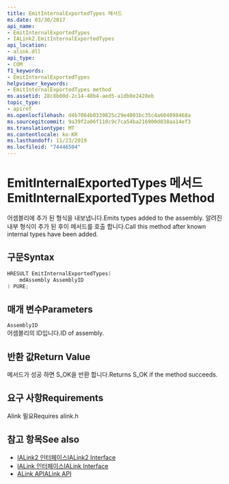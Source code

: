 ```yaml
---
title: EmitInternalExportedTypes 메서드
ms.date: 03/30/2017
api_name:
- EmitInternalExportedTypes
- IALink2.EmitInternalExportedTypes
api_location:
- alink.dll
api_type:
- COM
f1_keywords:
- EmitInternalExportedTypes
helpviewer_keywords:
- EmitInternalExportedTypes method
ms.assetid: 28c8b00d-2c14-40b4-aed5-a1db0e2428eb
topic_type:
- apiref
ms.openlocfilehash: d4b7064b0339825c29e4001bc35c4a604098468a
ms.sourcegitcommit: 9a39f2a06f110c9c7ca54ba216900d038aa14ef3
ms.translationtype: MT
ms.contentlocale: ko-KR
ms.lasthandoff: 11/23/2019
ms.locfileid: "74446504"
---
```

# <a name="emitinternalexportedtypes-method"></a><span data-ttu-id="a1782-102">EmitInternalExportedTypes 메서드</span><span class="sxs-lookup"><span data-stu-id="a1782-102">EmitInternalExportedTypes Method</span></span>
<span data-ttu-id="a1782-103">어셈블리에 추가 된 형식을 내보냅니다.</span><span class="sxs-lookup"><span data-stu-id="a1782-103">Emits types added to the assembly.</span></span> <span data-ttu-id="a1782-104">알려진 내부 형식이 추가 된 후이 메서드를 호출 합니다.</span><span class="sxs-lookup"><span data-stu-id="a1782-104">Call this method after known internal types have been added.</span></span>  
  
## <a name="syntax"></a><span data-ttu-id="a1782-105">구문</span><span class="sxs-lookup"><span data-stu-id="a1782-105">Syntax</span></span>  
  
```cpp  
HRESULT EmitInternalExportedTypes(  
    mdAssembly AssemblyID  
) PURE;  
```  
  
## <a name="parameters"></a><span data-ttu-id="a1782-106">매개 변수</span><span class="sxs-lookup"><span data-stu-id="a1782-106">Parameters</span></span>  
 `AssemblyID`  
 <span data-ttu-id="a1782-107">어셈블리의 ID입니다.</span><span class="sxs-lookup"><span data-stu-id="a1782-107">ID of assembly.</span></span>  
  
## <a name="return-value"></a><span data-ttu-id="a1782-108">반환 값</span><span class="sxs-lookup"><span data-stu-id="a1782-108">Return Value</span></span>  
 <span data-ttu-id="a1782-109">메서드가 성공 하면 S_OK을 반환 합니다.</span><span class="sxs-lookup"><span data-stu-id="a1782-109">Returns S_OK if the method succeeds.</span></span>  
  
## <a name="requirements"></a><span data-ttu-id="a1782-110">요구 사항</span><span class="sxs-lookup"><span data-stu-id="a1782-110">Requirements</span></span>  
 <span data-ttu-id="a1782-111">Alink 필요</span><span class="sxs-lookup"><span data-stu-id="a1782-111">Requires alink.h</span></span>  
  
## <a name="see-also"></a><span data-ttu-id="a1782-112">참고 항목</span><span class="sxs-lookup"><span data-stu-id="a1782-112">See also</span></span>

- [<span data-ttu-id="a1782-113">IALink2 인터페이스</span><span class="sxs-lookup"><span data-stu-id="a1782-113">IALink2 Interface</span></span>](ialink2-interface.md)
- [<span data-ttu-id="a1782-114">IALink 인터페이스</span><span class="sxs-lookup"><span data-stu-id="a1782-114">IALink Interface</span></span>](ialink-interface.md)
- [<span data-ttu-id="a1782-115">ALink API</span><span class="sxs-lookup"><span data-stu-id="a1782-115">ALink API</span></span>](index.md)
